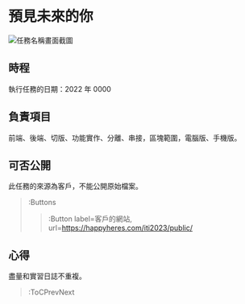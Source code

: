 # 預見未來的你

![任務名稱畫面截圖]()

## 時程

執行任務的日期：2022 年 0000

## 負責項目

前端、後端、切版、功能實作、分離、串接，區塊範圍，電腦版、手機版。

## 可否公開

此任務的來源為客戶，不能公開原始檔案。

> :Buttons
> > :Button label=客戶的網站, url=https://happyheres.com/iti2023/public/

## 心得

盡量和實習日誌不重複。

> :ToCPrevNext